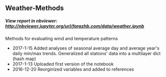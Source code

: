 ## Weather-Methods

##### View report in nbviewer: http://nbviewer.jupyter.org/url/farazhb.com/data/weather.ipynb

Methods for evaluating wind and temperature patterns

- 2017-1-15   Added analyses of seasonal average day and average year's daily min/max trends. Generalized all stations' data into a multilayer dict (hash map)
- 2017-1-13   Uploaded first version of the notebook
- 2016-12-20  Reorginized variables and added to references

